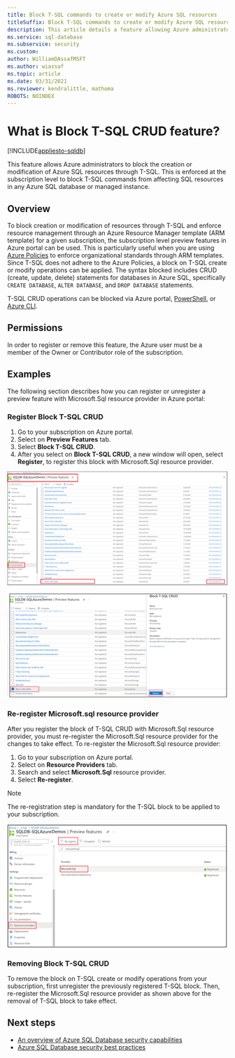 ```yaml
---
title: Block T-SQL commands to create or modify Azure SQL resources
titleSuffix: Block T-SQL commands to create or modify Azure SQL resources
description: This article details a feature allowing Azure administrators to block T-SQL commands to create or modify Azure SQL resources
ms.service: sql-database
ms.subservice: security
ms.custom:  
author: WilliamDAssafMSFT
ms.author: wiassaf
ms.topic: article
ms.date: 03/31/2021
ms.reviewer: kendralittle, mathoma
ROBOTS: NOINDEX
---
```


# What is Block T-SQL CRUD feature?
[!INCLUDE[appliesto-sqldb](../includes/appliesto-sqldb-sqlmi.md)]


This feature allows Azure administrators to block the creation or modification of Azure SQL resources through T-SQL. This is enforced at the subscription level to block T-SQL commands from affecting SQL resources in any Azure SQL database or managed instance.

## Overview

To block creation or modification of resources through T-SQL and enforce resource management through an Azure Resource Manager template (ARM template) for a given subscription, the subscription level preview features in Azure portal can be used. This is particularly useful when you are using [Azure Policies](/azure/governance/policy/overview) to enforce organizational standards through ARM templates. Since T-SQL does not adhere to the Azure Policies, a block on T-SQL create or modify operations can be applied. The syntax blocked includes CRUD (create, update, delete) statements for databases in Azure SQL, specifically `CREATE DATABASE`, `ALTER DATABASE`, and `DROP DATABASE` statements. 

T-SQL CRUD operations can be blocked via Azure portal, [PowerShell](/powershell/module/az.resources/register-azproviderfeature), or [Azure CLI](/cli/azure/feature#az-feature-register).

## Permissions

In order to register or remove this feature, the Azure user must be a member of the Owner or Contributor role of the subscription.

## Examples

The following section describes how you can register or unregister a preview feature with Microsoft.Sql resource provider in Azure portal: 

### Register Block T-SQL CRUD

1. Go to your subscription on Azure portal.
2. Select on **Preview Features** tab. 
3. Select **Block T-SQL CRUD**.
4. After you select on **Block T-SQL CRUD**, a new window will open, select **Register**, to register this block with Microsoft.Sql resource provider.

![Select "Block T-SQL CRUD" in the list of Preview Features](./media/block-tsql-crud/block-tsql-crud.png)

![With "Block T-SQL CRUD" checked, select Register](./media/block-tsql-crud/block-tsql-crud-register.png)

  
### Re-register Microsoft.sql resource provider 
After you register the block of T-SQL CRUD with Microsoft.Sql resource provider, you must re-register the Microsoft.Sql resource provider for the changes to take effect. To re-register the Microsoft.Sql resource provider:

1. Go to your subscription on Azure portal.
2. Select on **Resource Providers** tab.
3. Search and select **Microsoft.Sql** resource provider.
4. Select **Re-register**. 

> [!NOTE]
> The re-registration step is mandatory for the T-SQL block to be applied to your subscription. 

![Re-register the Microsoft.Sql resource provider](./media/block-tsql-crud/block-tsql-crud-re-register.png)

### Removing Block T-SQL CRUD
To remove the block on T-SQL create or modify operations from your subscription, first unregister the previously registered T-SQL block. Then, re-register the Microsoft.Sql resource provider as shown above for the removal of T-SQL block to take effect. 


## Next steps

- [An overview of Azure SQL Database security capabilities](security-overview.md)
- [Azure SQL Database security best practices](security-best-practice.md)